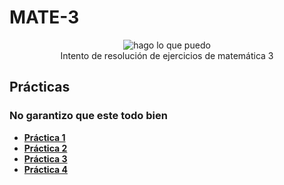 # MATE-3
 <p align="center">
  <img src= "https://media.tenor.com/Vd-hE4bIEU8AAAAj/amicat1-math.gif" alt = "hago lo que puedo"/>
  <br>Intento de resolución de ejercicios de matemática 3 </br>
</p>

## Prácticas
### No garantizo que este todo bien
* [**Práctica 1**](https://github.com/agusrnfr/MATE-3/tree/main/Practicas/Resoluciones/Practica1)
* [**Práctica 2**](https://github.com/agusrnfr/MATE-3/tree/main/Practicas/Resoluciones/Practica2)
* [**Práctica 3**](https://github.com/agusrnfr/MATE-3/tree/main/Practicas/Resoluciones/Practica3)
* [**Práctica 4**](https://github.com/agusrnfr/MATE-3/tree/main/Practicas/Resoluciones/Practica4)
